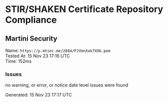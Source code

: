 # STIR/SHAKEN Certificate Repository Compliance

## Martini Security

Name: `https://p.mtsec.me/2884/PJVmnXak7XOb.pem`\
Tested At: 15 Nov 23 17:16 UTC\
Time: 152ms

### Issues

no warning, or error, or notice date level issues were found

Generated: 15 Nov 23 17:17 UTC